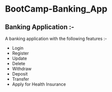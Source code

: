 # BootCamp-Banking_App

## Banking Application :-
A banking application with the following features :-
+ Login
+ Register 
+ Update 
+ Delete 
+ Withdraw
+ Deposit
+ Transfer
+ Apply for Health Insurance

